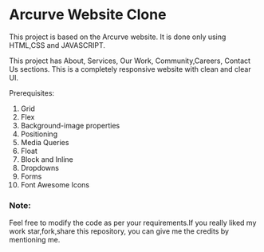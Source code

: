 # Arcurve Website Clone

This project is based on the Arcurve website. It is done only using HTML,CSS and JAVASCRIPT.

This project has About, Services, Our Work, Community,Careers, Contact Us sections. This is a completely responsive website with clean and clear UI.

Prerequisites:
1. Grid
2. Flex
3. Background-image properties
4. Positioning
5. Media Queries
6. Float
7. Block and Inline 
8. Dropdowns
9. Forms
10. Font Awesome Icons

### Note: 
Feel free to modify the code as per your requirements.If you really liked my work star,fork,share this repository, you can give me the credits by mentioning me.